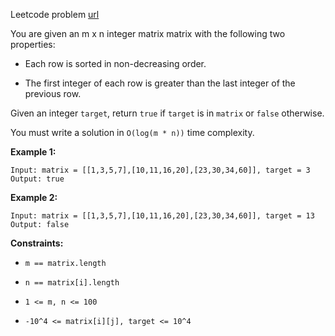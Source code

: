 Leetcode problem [url](https://leetcode.com/problems/search-a-2d-matrix/)

You are given an m x n integer matrix matrix with the following two properties:

- Each row is sorted in non-decreasing order.

- The first integer of each row is greater than the last integer of the previous row.

Given an integer `target`, return `true` if `target` is in `matrix` or `false` otherwise.

You must write a solution in `O(log(m * n))` time complexity.

**Example 1:**
```
Input: matrix = [[1,3,5,7],[10,11,16,20],[23,30,34,60]], target = 3
Output: true
```

**Example 2:**
```
Input: matrix = [[1,3,5,7],[10,11,16,20],[23,30,34,60]], target = 13
Output: false
```

**Constraints:**

- `m == matrix.length`

- `n == matrix[i].length`

- `1 <= m, n <= 100`

- `-10^4 <= matrix[i][j], target <= 10^4`